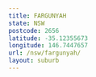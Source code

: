 ```yaml
---
title: FARGUNYAH
state: NSW
postcode: 2656
latitude: -35.12355673
longitude: 146.7447657
url: /nsw/fargunyah/
layout: suburb
---
```

